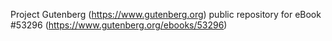 Project Gutenberg (https://www.gutenberg.org) public repository for
eBook #53296 (https://www.gutenberg.org/ebooks/53296)
